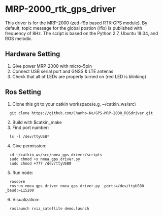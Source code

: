 # MRP-2000_rtk_gps_driver
This driver is for the MRP-2000 (zed-f9p based RTK-GPS module).
By default, topic message for the global postion (/fix) is published with frequency of 8Hz.
The script is based on the Python 2.7, Ubuntu 18.04, and ROS melodic.

## Hardware Setting
1. Give power MRP-2000 with micro-5pin
1. Connect USB serial port and GNSS & LTE antenas
2. Check that all of LEDs are properly turned on (red LED is blinking)

## Ros Setting
1. Clone this git to your catkin workspace(e.g, ~/catkin_ws/src)
~~~~
  git clone https://github.com/Chanho-Ko/GPS-MRP-2000_ROSdriver.git
~~~~
2. Build with $catkin_make
3. Find port number:
~~~~
  ls -l /dev/ttyUSB*
~~~~
4. Give permission:
~~~~
  cd ~/catkin_ws/src/nmea_gps_driver/scripts
  sudo chmod +x nmea_gps_driver.py
  sudo chmod +777 /dev/ttyUSB0
~~~~
5. Run node:
~~~~
  roscore
  rosrun nmea_gps_driver nmea_gps_driver.py _port:=/dev/ttyUSB0 _baud:=115200
~~~~
6. Visualization:
~~~~
  roslaunch rviz_satellite demo.launch
~~~~
